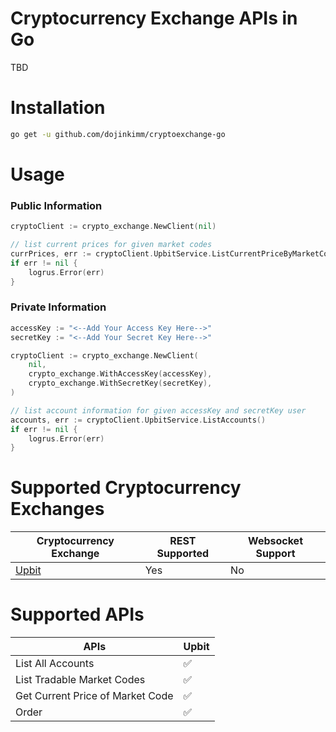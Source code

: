 # Cryptocurrency Exchange APIs in Go
TBD

# Installation

```bash
go get -u github.com/dojinkimm/cryptoexchange-go
```

# Usage

### Public Information
```go
cryptoClient := crypto_exchange.NewClient(nil)

// list current prices for given market codes
currPrices, err := cryptoClient.UpbitService.ListCurrentPriceByMarketCodes([]string{"KRW-BTC", "KRW-ETH", "BTC-ETH"})
if err != nil {
    logrus.Error(err)
}
```

### Private Information
```go
accessKey := "<--Add Your Access Key Here-->"
secretKey := "<--Add Your Secret Key Here-->"

cryptoClient := crypto_exchange.NewClient(
    nil,
    crypto_exchange.WithAccessKey(accessKey),
    crypto_exchange.WithSecretKey(secretKey),
)

// list account information for given accessKey and secretKey user
accounts, err := cryptoClient.UpbitService.ListAccounts()
if err != nil {
    logrus.Error(err)
}
```


# Supported Cryptocurrency Exchanges

| Cryptocurrency Exchange     | REST Supported    | Websocket Support |
|-----------------------------|------------------ | ----------------- |
| [Upbit](https://upbit.com/) | Yes               | No                |

# Supported APIs

| APIs                             | Upbit |
|----------------------------------|-------|
| List All Accounts                | ✅     |
| List Tradable Market Codes       | ✅     |
| Get Current Price of Market Code | ✅     |
| Order                            | ✅     |
